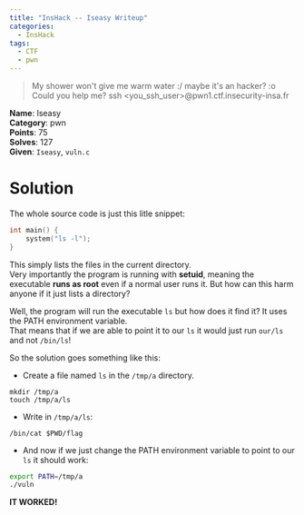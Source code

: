 ```yaml
---
title: "InsHack -- Iseasy Writeup"
categories:
  - InsHack
tags:
  - CTF
  - pwn
---
```


> My shower won't give me warm water :/ maybe it's an hacker? :o Could you help me? ssh \<you_ssh_user\>@pwn1.ctf.insecurity-insa.fr

<div class="notice--info">
<strong>Name</strong>: Iseasy<br>
<strong>Category</strong>: pwn<br>
<strong>Points</strong>: 75<br>
<strong>Solves</strong>: 127<br>
<strong>Given</strong>: <code>Iseasy</code>, <code>vuln.c</code><br> <!-- Link the files here -->
</div>


# Solution
The whole source code is just this litle snippet:
```c
int main() {
    system("ls -l");
}
```

This simply lists the files in the current directory. <br>
Very importantly the program is running with **setuid**, meaning the executable **runs as root** even if a normal user runs it. But how can this harm anyone if it just lists a directory?

Well, the program will run the executable `ls` but how does it find it? It uses the PATH environment variable.<br>
That means that if we are able to point it to our `ls` it would just run `our/ls` and not `/bin/ls`!

So the solution goes something like this:
 - Create a file named `ls` in the `/tmp/a` directory.
```
mkdir /tmp/a
touch /tmp/a/ls
```

 - Write in `/tmp/a/ls`:
```
/bin/cat $PWD/flag
```

 - And now if we just change the PATH environment variable to point to our `ls` it should work:
```bash
export PATH=/tmp/a
./vuln
```

**IT WORKED!**


